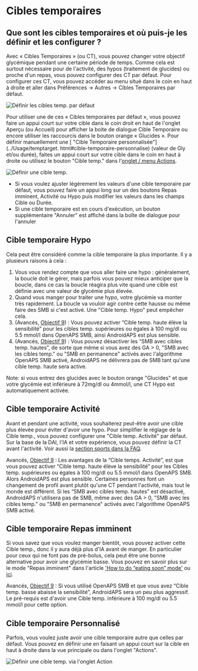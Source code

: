 # Cibles temporaires

## Que sont les cibles temporaires et où puis-je les définir et les configurer ?

Avec « Cibles Temporaires » (ou CT), vous pouvez changer votre objectif glycémique pendant une certaine période de temps. Comme cela est surtout nécessaire pour de l'activité, des hypos (traitement de glucides) ou proche d'un repas, vous pouvez configurer des CT par défaut. Pour configurer ces CT, vous pouvez accéder au menu situé dans le coin en haut à droite et aller dans Préférences -> Autres -> Cibles Temporaires par défaut.

![Définir les cibles temp. par défaut](../images/TempTarget_Default.png)

Pour utiliser une de ces « Cibles temporaires par défaut », vous pouvez faire un appui court sur votre cible dans le coin droit en haut de l'onglet Aperçu (ou Accueil) pour afficher la boite de dialogue Cible Temporaire ou encore utiliser les raccourcis dans le bouton orange « Glucides ». Pour définir manuellement une [ "Cible Temporaire personnalisée"](../Usage/temptarget. html#cible-temporaire-personnalise) (valeur de Gly et/ou durée), faites un appui court sur votre cible dans le coin en haut à droite ou utilisez le bouton "Cible temp." dans l'[onglet / menu Actions](../Configuration/Config-Builder#actions).

![Définir une cible temp.](../images/TempTarget_Set2.png)

- Si vous voulez ajuster légèrement les valeurs d'une cible temporaire par défaut, vous pouvez faire un appui long sur un des boutons Repas imminent, Activité ou Hypo puis modifier les valeurs dans les champs Cible ou Durée.
- Si une cible temporaire est en cours d'exécution, un bouton supplémentaire "Annuler" est affiché dans la boîte de dialogue pour l'annuler

## Cible temporaire Hypo

Cela peut être considéré comme la cible temporaire la plus importante. Il y a plusieurs raisons à cela :

1. Vous vous rendez compte que vous aller faire une hypo : généralement, la boucle doit le gérer, mais parfois vous pouvez mieux anticiper que la boucle, dans ce cas la boucle réagira plus vite quand une cible est définie avec une valeur de glycémie plus élevée.
2. Quand vous manger pour traiter une hypo, votre glycémie va monter très rapidement. La boucle va vouloir agir contre cette hausse ou même faire des SMB si c'est activé. Une "Cible temp. Hypo" peut empêcher cela. 
3. (Avancés, [Objectif 9](../Usage/Objectives#objectif-9-activation-de-fonctionnalites-supplementaires-pour-l-utilisation-en-journee-telles-que-la-fonction-smb)) : Vous pouvez activer “Cible temp. haute élève la sensibilité” pour les cibles temp. supérieures ou égales à 100 mg/dl ou 5.5 mmol/l dans OpenAPS SMB, ainsi AndroidAPS est plus sensible.
4. (Avancés, [Objectif 9](../Usage/Objectives#objectif-9-activation-de-fonctionnalites-supplementaires-pour-l-utilisation-en-journee-telles-que-la-fonction-smb)) : Vous pouvez désactiver les “SMB avec cibles temp. hautes”, de sorte que même si vous avez des GA > 0, "SMB avec les cibles temp." ou "SMB en permanence" activés avec l'algorithme OpenAPS SMB activé, AndroidAPS ne délivrera pas de SMB tant qu'une cible temp. haute sera active. 

Note: si vous entrez des glucides avec le bouton orange "Glucides" et que votre glycémie est inférieure à 72mg/dl ou 4mmol/l, une CT Hypo est automatiquement activée.

## Cible temporaire Activité

Avant et pendant une activité, vous souhaiterez peut-être avoir une cible plus élevée pour éviter d'avoir une hypo. Pour simplifier le réglage de la Cible temp., vous pouvez configurer une "Cible temp. Activité" par défaut. Sur la base de la DAI, l'IA et votre expérience, vous pouvez définir la CT avant l'activité. Voir aussi la [section sports dans la FAQ](../Getting-Started/FAQ#sports).

Avancés, [Objectif 9](../Usage/Objectives#objectif-9-activation-de-fonctionnalites-supplementaires-pour-l-utilisation-en-journee-telles-que-la-fonction-smb) : Les avantages de la “Cible temps. Activité”, est que vous pouvez activer “Cible temp. haute élève la sensibilité” pour les Cibles temp. supérieures ou égales à 100 mg/dl ou 5.5 mmol/l dans OpenAPS SMB. Alors AndroidAPS est plus sensible. Certaines personnes font un changement de profil avant plutôt qu'une CT pendant l'activité, mais tout le monde est différent. Si les “SMB avec cibles temp. hautes” est désactivé, AndroidAPS n'utilisera pas de SMB, même avec des GA > 0, "SMB avec les cibles temp." ou "SMB en permanence" activés avec l'algorithme OpenAPS SMB activé.

## Cible temporaire Repas imminent

Si vous savez que vous voulez manger bientôt, vous pouvez activer cette Cible temp., donc il y aura déjà plus d'IA avant de manger. En particulier pour ceux qui ne font pas de pré-bolus, cela peut être une bonne alternative pour avoir une glycémie basse. Vous pouvez en savoir plus sur le mode "Repas imminent" dans l'article ['How to do “eating soon” mode'](https://diyps.org/2015/03/26/how-to-do-eating-soon-mode-diyps-lessons-learned/) ou [ici](https://diyps.org/tag/eating-soon-mode/).

Avancés, [Objectif 9](../Usage/Objectives#objectif-9-activation-de-fonctionnalites-supplementaires-pour-l-utilisation-en-journee-telles-que-la-fonction-smb) : Si vous utilisé OpenAPS SMB et que vous avez “Cible temp. basse abaisse la sensibilité”, AndroidAPS sera un peu plus aggressif. Le pré-requis est d'avoir une Cible temp. inférieure à 100 mg/dl ou 5.5 mmol/l pour cette option.

## Cible temporaire Personnalisé

Parfois, vous voulez juste avoir une cible temporaire autre que celles par défaut. Vous pouvez en définir une en faisant un appui court sur la cible en haut à droite dans la vue principale ou dans l'onglet "Actions".

![Définir une cible temp. via l'onglet Action](../images/TempTarget_ActionTab.png)